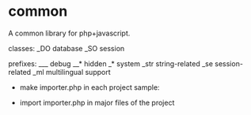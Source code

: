 common
======

A common library for php+javascript.

classes:
_DO database
_SO session

prefixes:
___		debug
__*		hidden
_*		system
_str	string-related
_se		session-related
_ml		multilingual support

- make importer.php in each project
sample:

<?php

$is_debugging = true;
include_once('../common/lib-misc.php');
include_once('../common/lib-db.php');

?>

- import importer.php in major files of the project
